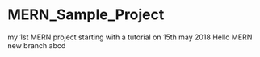 # MERN_Sample_Project
my 1st MERN project
starting with a tutorial on 15th may 2018
Hello MERN
new branch
abcd
